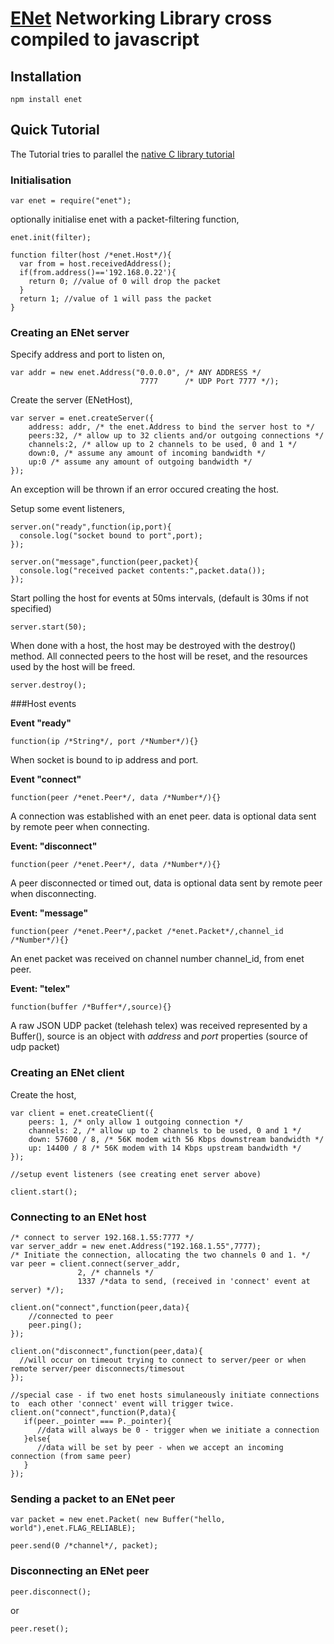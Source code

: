 # [ENet](http://enet.bespin.org/) Networking Library cross compiled to javascript

## Installation

    npm install enet


## Quick Tutorial

The Tutorial tries to parallel the [native C library tutorial](http://enet.bespin.org/Tutorial.html)

### Initialisation

    var enet = require("enet");

optionally initialise enet with a packet-filtering function,

    enet.init(filter);
    
    function filter(host /*enet.Host*/){
      var from = host.receivedAddress();      
      if(from.address()=='192.168.0.22'){
        return 0; //value of 0 will drop the packet
      }
      return 1; //value of 1 will pass the packet
    }

### Creating an ENet server

Specify address and port to listen on,

    var addr = new enet.Address("0.0.0.0", /* ANY ADDRESS */
                                 7777      /* UDP Port 7777 */);
    
Create the server (ENetHost),

    var server = enet.createServer({
        address: addr, /* the enet.Address to bind the server host to */
        peers:32, /* allow up to 32 clients and/or outgoing connections */
        channels:2, /* allow up to 2 channels to be used, 0 and 1 */
        down:0, /* assume any amount of incoming bandwidth */
        up:0 /* assume any amount of outgoing bandwidth */
    });
                              
An exception will be thrown if an error occured creating the host.

Setup some event listeners,

    server.on("ready",function(ip,port){
      console.log("socket bound to port",port);
    });
    
    server.on("message",function(peer,packet){
      console.log("received packet contents:",packet.data());
    });
    
Start polling the host for events at 50ms intervals, (default is 30ms if not specified)

    server.start(50);

When done with a host, the host may be destroyed with the destroy() method.
All connected peers to the host will be reset, and the resources used by the host will be freed.

    server.destroy();
     
###Host events

**Event "ready"**

    function(ip /*String*/, port /*Number*/){}
    
When socket is bound to ip address and port.
    
    
**Event "connect"**

    function(peer /*enet.Peer*/, data /*Number*/){}

A connection was established with an enet peer. data is optional data sent by remote peer when connecting.
    
    
**Event: "disconnect"**

    function(peer /*enet.Peer*/, data /*Number*/){}
    
A peer disconnected or timed out, data is optional data sent by remote peer when disconnecting.
    
**Event: "message"**

    function(peer /*enet.Peer*/,packet /*enet.Packet*/,channel_id /*Number*/){}
    
An enet packet was received on channel number channel_id, from enet peer.
    
    
**Event: "telex"**
    
    function(buffer /*Buffer*/,source){}
    
A raw JSON UDP packet (telehash telex) was received represented by a Buffer(),
source is an object with *address* and *port* properties (source of udp packet)

### Creating an ENet client

Create the host,

    var client = enet.createClient({
        peers: 1, /* only allow 1 outgoing connection */
        channels: 2, /* allow up to 2 channels to be used, 0 and 1 */
        down: 57600 / 8, /* 56K modem with 56 Kbps downstream bandwidth */
        up: 14400 / 8 /* 56K modem with 14 Kbps upstream bandwidth */
    });
                              
    //setup event listeners (see creating enet server above)
    
    client.start();
    
### Connecting to an ENet host
    /* connect to server 192.168.1.55:7777 */
    var server_addr = new enet.Address("192.168.1.55",7777);
    /* Initiate the connection, allocating the two channels 0 and 1. */
    var peer = client.connect(server_addr,
                   2, /* channels */
                   1337 /*data to send, (received in 'connect' event at server) */);

    client.on("connect",function(peer,data){
        //connected to peer
        peer.ping();
    });

    client.on("disconnect",function(peer,data){
      //will occur on timeout trying to connect to server/peer or when remote server/peer disconnects/timesout
    });

    //special case - if two enet hosts simulaneously initiate connections to  each other 'connect' event will trigger twice.
    client.on("connect",function(P,data){
       if(peer._pointer === P._pointer){
          //data will always be 0 - trigger when we initiate a connection
       }else{
          //data will be set by peer - when we accept an incoming connection (from same peer)
       }
    });

    
### Sending a packet to an ENet peer
    var packet = new enet.Packet( new Buffer("hello, world"),enet.FLAG_RELIABLE);
    
    peer.send(0 /*channel*/, packet);


### Disconnecting an ENet peer

    peer.disconnect();
or

    peer.reset();

